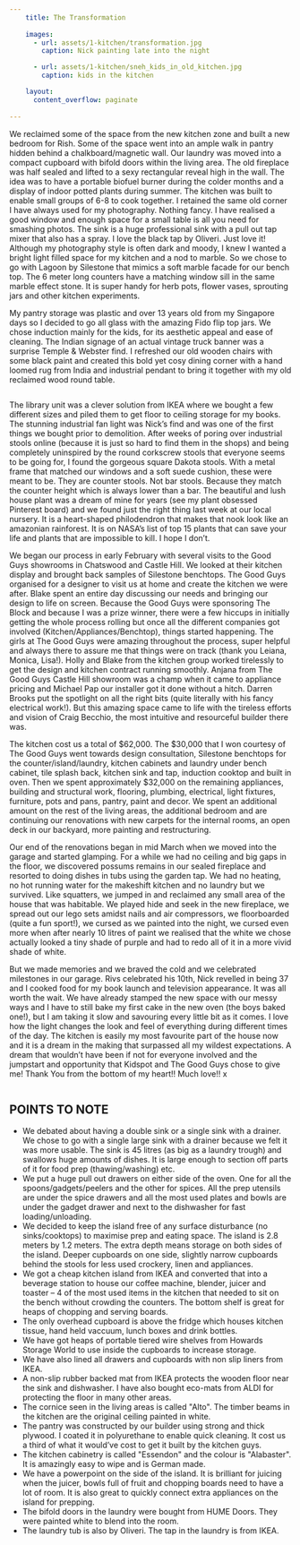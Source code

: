 ```yaml
---
    title: The Transformation
    
    images:
      - url: assets/1-kitchen/transformation.jpg
        caption: Nick painting late into the night

      - url: assets/1-kitchen/sneh_kids_in_old_kitchen.jpg
        caption: kids in the kitchen

    layout:
      content_overflow: paginate
      
---
```



We reclaimed some of the space from the new kitchen zone and built a new bedroom for Rish. Some of the space went into an ample walk in pantry hidden behind a chalkboard/magnetic wall. Our laundry was moved into a compact cupboard with bifold doors within the living area. The old fireplace was half sealed and lifted to a sexy rectangular reveal high in the wall. The idea was to have a portable biofuel burner during the colder months and a display of indoor potted plants during summer. The kitchen was built to enable small groups of 6-8 to cook together.  I retained the same old corner I have always used for my photography. Nothing fancy. I have realised a good window and enough space for a small table is all you need for smashing photos. The sink is a huge professional sink with a pull out tap mixer that also has a spray. I love the black tap by Oliveri. Just love it! Although my photography style is often dark and moody, I knew I wanted a bright light filled space for my kitchen and a nod to marble. So we chose to go with Lagoon by Silestone that mimics a soft marble facade for our bench top. The 6 meter long counters have a matching window sill in the same marble effect stone. It is super handy for herb pots, flower vases, sprouting jars and other kitchen experiments. 
 
My pantry storage was plastic and over 13 years old from my Singapore days so I decided to go all glass with the amazing Fido flip top jars. We chose induction mainly for the kids, for its aesthetic appeal and ease of cleaning. The Indian signage of an actual vintage truck banner was a surprise Temple & Webster find. I refreshed our old wooden chairs with some black paint and created this bold yet cosy dining corner with a hand loomed rug from India and industrial pendant to bring it together with my old reclaimed wood round table.

<img data-media-id="images:1" alt="" style="width: 100%">

The library unit was a clever solution from IKEA where we bought a few different sizes and piled them to get floor to ceiling storage for my books. The stunning industrial fan light was Nick’s find and was one of the first things we bought prior to demolition. After weeks of poring over industrial stools online (because it is just so hard to find them in the shops) and being completely uninspired by the round corkscrew stools that everyone seems to be going for, I found the gorgeous square Dakota stools. With a metal frame that matched our windows and a soft suede cushion, these were meant to be. They are counter stools. Not bar stools. Because they match the counter height which is always lower than a bar. The beautiful and lush house plant was a dream of mine for years (see my plant obsessed Pinterest board) and we found just the right thing last week at our local nursery. It is a heart-shaped philodendron that makes that nook look like an amazonian rainforest. It is on NASA’s list of top 15 plants that can save your life and plants that are impossible to kill. I hope I don’t.


We began our process in early February with several visits to the Good Guys showrooms in Chatswood and Castle Hill. We looked at their kitchen display and brought back samples of Silestone benchtops. The Good Guys organised for a designer to visit us at home and create the kitchen we were after. Blake spent an entire day discussing our needs and bringing our design to life on screen. Because the Good Guys were sponsoring The Block and because I was a prize winner, there were a few hiccups in initially getting the whole process rolling but once all the different companies got involved (Kitchen/Appliances/Benchtop), things started happening. The girls at The Good Guys were amazing throughout the process, super helpful and always there to assure me that things were on track (thank you Leiana, Monica, Lisa!). Holly and Blake from the kitchen group worked tirelessly to get the design and kitchen contract running smoothly. Anjana from The Good Guys Castle Hill showroom was a champ when it came to appliance pricing and Michael Pap our installer got it done without a hitch. Darren Brooks put the spotlight on all the right bits (quite literally with his fancy electrical work!). But this amazing space came to life with the tireless efforts and vision of Craig Becchio, the most intuitive and resourceful builder there was.

The kitchen cost us a total of $62,000. The $30,000 that I won courtesy of The Good Guys went towards design consultation, Silestone benchtops for the counter/island/laundry, kitchen cabinets and laundry under bench cabinet, tile splash back, kitchen sink and tap, induction cooktop and built in oven. Then we spent approximately $32,000 on the remaining appliances, building and structural work, flooring, plumbing, electrical, light fixtures, furniture, pots and pans, pantry, paint and decor. We spent an additional amount on the rest of the living areas, the additional bedroom and are continuing our renovations with new carpets for the internal rooms, an open deck in our backyard, more painting and restructuring.
 
 
Our end of the renovations began in mid March when we moved into the garage and started glamping. For a while we had no ceiling and big gaps in the floor, we discovered possums remains in our sealed fireplace and resorted to doing dishes in tubs using the garden tap. We had no heating, no hot running water for the makeshift kitchen and no laundry but we survived. Like squatters, we jumped in and reclaimed any small area of the house that was habitable. We played hide and seek in the new fireplace, we spread out our lego sets amidst nails and air compressors, we floorboarded (quite a fun sport!), we cursed as we painted into the night, we cursed even more when after nearly 10 litres of paint we realised that the white we chose actually looked a tiny shade of purple and had to redo all of it in a more vivid shade of white. 

 
But we made memories and we braved the cold and we celebrated milestones in our garage. Rivs celebrated his 10th, Nick revelled in being 37 and I cooked food for my book launch and television appearance. It was all worth the wait. We have already stamped the new space with our messy ways and I have to still bake my first cake in the new oven (the boys baked one!), but I am taking it slow and savouring every little bit as it comes. I love how the light changes the look and feel of everything during different times of the day. The kitchen is easily my most favourite part of the house now and it is a dream in the making that surpassed all my wildest expectations. A dream that wouldn’t have been if not for everyone involved and the jumpstart and opportunity that Kidspot and The Good Guys chose to give me! Thank You from the bottom of my heart!! Much love!! x

<img data-media-id="images:2" style="width: 60%">


## POINTS TO NOTE

- We debated about having a double sink or a single sink with a drainer. We chose to go with a single large sink with a drainer because we felt it was more usable. The sink is 45 litres (as big as a laundry trough) and swallows huge amounts of dishes. It is large enough to section off parts of it for food prep (thawing/washing) etc. 
- We put a huge pull out drawers on either side of the oven. One for all the spoons/gadgets/peelers and the other for spices. All the prep utensils are under the spice drawers and all the most used plates and bowls are under the gadget drawer and next to the dishwasher for fast loading/unloading.
- We decided to keep the island free of any surface disturbance (no sinks/cooktops) to maximise prep and eating space. The island is 2.8 meters by 1.2 meters. The extra depth means storage on both sides of the island. Deeper cupboards on one side, slightly narrow cupboards behind the stools for less used crockery, linen and appliances.
- We got a cheap kitchen island from IKEA and converted that into a beverage station to house our coffee machine, blender, juicer and toaster – 4 of the most used items in the kitchen that needed to sit on the bench without crowding the counters. The bottom shelf is great for heaps of chopping and serving boards.
- The only overhead cupboard is above the fridge which houses kitchen tissue, hand held vaccuum, lunch boxes and drink bottles.
- We have got heaps of portable tiered wire shelves from Howards Storage World to use inside the cupboards to increase storage.
- We have also lined all drawers and cupboards with non slip liners from IKEA.
- A non-slip rubber backed mat from IKEA protects the wooden floor near the sink and dishwasher. I have also bought eco-mats from ALDI for protecting the floor in many other areas.
- The cornice seen in the living areas is called "Alto". The timber beams in the kitchen are the original ceiling painted in white.
- The pantry was constructed by our builder using strong and thick plywood. I coated it in polyurethane to enable quick cleaning. It cost us a third of what it would’ve cost to get it built by the kitchen guys.
- The kitchen cabinetry is called "Essendon" and the colour is "Alabaster". It is amazingly easy to wipe and is German made.
- We have a powerpoint on the side of the island. It is brilliant for juicing when the juicer, bowls full of fruit and chopping boards need to have a lot of room. It is also great to quickly connect extra appliances on the island for prepping.
- The bifold doors in the laundry were bought from HUME Doors. They were painted white to blend into the room.
- The laundry tub is also by Oliveri. The tap in the laundry is from IKEA.

